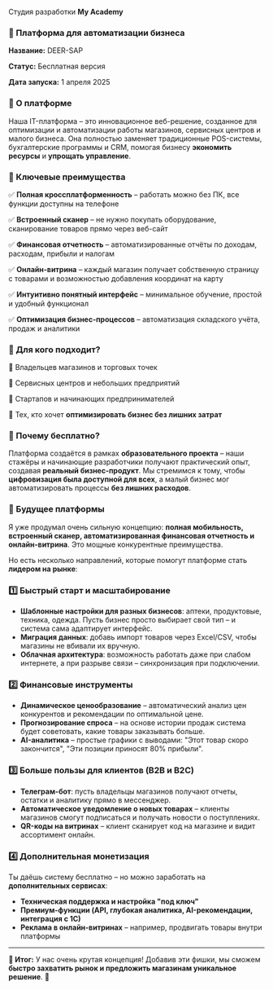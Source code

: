 Студия разработки **My Academy**

### **🚀 Платформа для автоматизации бизнеса**

**Название:** DEER-SAP

**Статус:** Бесплатная версия

**Дата запуска:** 1 апреля 2025

### **🔹 О платформе**

Наша IT-платформа – это инновационное веб-решение, созданное для оптимизации и автоматизации работы магазинов, сервисных центров и малого бизнеса. Она полностью заменяет традиционные POS-системы, бухгалтерские программы и CRM, помогая бизнесу **экономить ресурсы** и **упрощать управление**.

### **🔹 Ключевые преимущества**

✅ **Полная кроссплатформенность** – работать можно без ПК, все функции доступны на телефоне

✅ **Встроенный сканер** – не нужно покупать оборудование, сканирование товаров прямо через веб-сайт

✅ **Финансовая отчетность** – автоматизированные отчёты по доходам, расходам, прибыли и налогам

✅ **Онлайн-витрина** – каждый магазин получает собственную страницу с товарами и возможностью добавления координат на карту

✅ **Интуитивно понятный интерфейс** – минимальное обучение, простой и удобный функционал

✅ **Оптимизация бизнес-процессов** – автоматизация складского учёта, продаж и аналитики

### **🔹 Для кого подходит?**

🔸 Владельцев магазинов и торговых точек

🔸 Сервисных центров и небольших предприятий

🔸 Стартапов и начинающих предпринимателей

🔸 Тех, кто хочет **оптимизировать бизнес без лишних затрат**

### **🔹 Почему бесплатно?**

Платформа создаётся в рамках **образовательного проекта** – наши стажёры и начинающие разработчики получают практический опыт, создавая **реальный бизнес-продукт**. Мы стремимся к тому, чтобы **цифровизация была доступной для всех**, а малый бизнес мог автоматизировать процессы **без лишних расходов**.

### **🔹 Будущее платформы**

Я уже продумал очень сильную концепцию: **полная мобильность, встроенный сканер, автоматизированная финансовая отчетность и онлайн-витрина**. Это мощные конкурентные преимущества.

Но есть несколько направлений, которые помогут платформе стать **лидером на рынке**:

### **1️⃣ Быстрый старт и масштабирование**

- **Шаблонные настройки для разных бизнесов**: аптеки, продуктовые, техника, одежда. Пусть бизнес просто выбирает свой тип – и система сама адаптирует интерфейс.
- **Миграция данных**: добавь импорт товаров через Excel/CSV, чтобы магазины не вбивали их вручную.
- **Облачная архитектура**: возможность работать даже при слабом интернете, а при разрыве связи – синхронизация при подключении.

### **2️⃣ Финансовые инструменты**

- **Динамическое ценообразование** – автоматический анализ цен конкурентов и рекомендации по оптимальной цене.
- **Прогнозирование спроса** – на основе истории продаж система будет советовать, какие товары заказывать больше.
- **AI-аналитика** – простые графики с выводами: "Этот товар скоро закончится", "Эти позиции приносят 80% прибыли".

### **3️⃣ Больше пользы для клиентов (B2B и B2C)**

- **Телеграм-бот**: пусть владельцы магазинов получают отчеты, остатки и аналитику прямо в мессенджер.
- **Автоматическое уведомление о новых товарах** – клиенты магазинов смогут подписаться и получать новости о поступлениях.
- **QR-коды на витринах** – клиент сканирует код на магазине и видит ассортимент онлайн.

### **4️⃣ Дополнительная монетизация**

Ты даёшь систему бесплатно – но можно заработать на **дополнительных сервисах**:

- **Техническая поддержка и настройка "под ключ"**
- **Премиум-функции (API, глубокая аналитика, AI-рекомендации, интеграция с 1С)**
- **Реклама в онлайн-витринах** – например, продвигать товары внутри платформы

---

**🎯 Итог:** У нас очень крутая концепция! Добавив эти фишки, мы сможем **быстро захватить рынок и предложить магазинам уникальное решение**. 🚀
